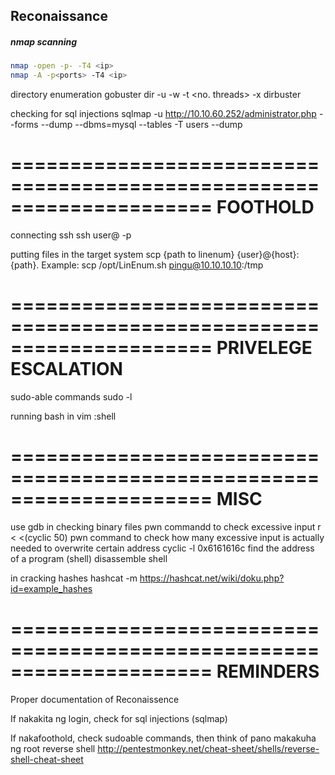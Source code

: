 

## Reconaissance

##### nmap scanning

```bash
nmap -open -p- -T4 <ip>
nmap -A -p<ports> -T4 <ip>
```

directory enumeration
gobuster dir -u <ip> -w <wordlist> -t <no. threads> -x <strings>
dirbuster

checking for sql injections
sqlmap -u http://10.10.60.252/administrator.php --forms --dump --dbms=mysql
--tables -T users --dump

=====================================================================
FOOTHOLD
=====================================================================

connecting ssh
ssh user@<ip> -p <port> 

putting files in the target system
scp {path to linenum} {user}@{host}:{path}. Example: scp /opt/LinEnum.sh pingu@10.10.10.10:/tmp

=====================================================================
PRIVELEGE ESCALATION
=====================================================================

sudo-able commands
sudo -l

running bash in vim
:shell 

=====================================================================
MISC
=====================================================================

use gdb in checking binary files
pwn commandd to check excessive input
r < <(cyclic 50)
pwn command to check how many excessive input is actually needed to overwrite certain address
cyclic -l 0x6161616c
find the address of a program (shell)
disassemble shell

in cracking hashes
hashcat -m <hash algo mode> <hash file path> <wordlist path>
https://hashcat.net/wiki/doku.php?id=example_hashes

=====================================================================
REMINDERS
=====================================================================

Proper documentation of Reconaissence

If nakakita ng login, check for sql injections (sqlmap)

If nakafoothold, check sudoable commands, then think of pano makakuha ng root reverse shell
http://pentestmonkey.net/cheat-sheet/shells/reverse-shell-cheat-sheet
